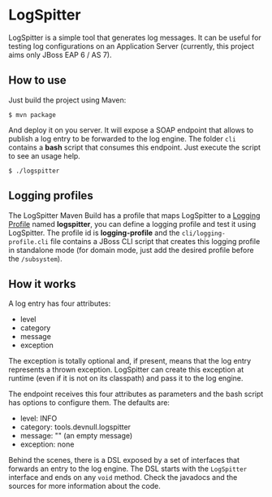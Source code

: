 LogSpitter
==========

LogSpitter is a simple tool that generates log messages. It can be useful for testing log configurations on an Application Server (currently, this project aims only JBoss EAP 6 / AS 7).

## How to use

Just build the project using Maven:

    $ mvn package

And deploy it on you server. It will expose a SOAP endpoint that allows to publish a log entry to be forwarded to the log engine. The folder `cli` contains a **bash** script that consumes this endpoint. Just execute the script to see an usage help.

    $ ./logspitter

## Logging profiles

The LogSpitter Maven Build has a profile that maps LogSpitter to a [Logging Profile][logging-profile] named **logspitter**, you can define a logging profile and test it using LogSpitter. The profile id is **logging-profile** and the `cli/logging-profile.cli` file contains a JBoss CLI script that creates this logging profile in standalone mode (for domain mode, just add the desired profile before the `/subsystem`).

[logging-profile]: https://access.redhat.com/documentation/en-US/JBoss_Enterprise_Application_Platform/6.1/html/Administration_and_Configuration_Guide/Example_Logging_Profile_Configuration.html

## How it works

A log entry has four attributes:

- level
- category
- message
- exception

The exception is totally optional and, if present, means that the log entry represents a thrown exception. LogSpitter can create this exception at runtime (even if it is not on its classpath) and pass it to the log engine.

The endpoint receives this four attributes as parameters and the bash script has options to configure them. The defaults are:

- level: INFO
- category: tools.devnull.logspitter
- message: "" (an empty message)
- exception: none

Behind the scenes, there is a DSL exposed by a set of interfaces that forwards an entry to the log engine. The DSL starts with the `LogSpitter` interface and ends on any `void` method. Check the javadocs and the sources for more information about the code.
